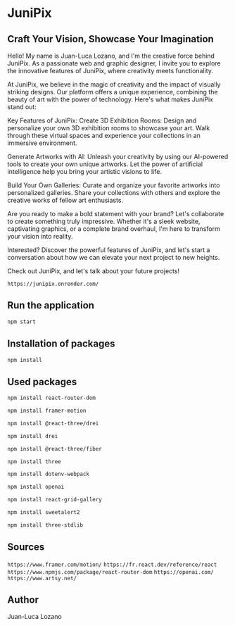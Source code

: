 # JuniPix

## Craft Your Vision, Showcase Your Imagination

Hello! My name is Juan-Luca Lozano, and I'm the creative force behind JuniPix. As a passionate web and graphic designer, I invite you to explore the innovative features of JuniPix, where creativity meets functionality.

At JuniPix, we believe in the magic of creativity and the impact of visually striking designs. Our platform offers a unique experience, combining the beauty of art with the power of technology. Here's what makes JuniPix stand out:

Key Features of JuniPix:
Create 3D Exhibition Rooms: Design and personalize your own 3D exhibition rooms to showcase your art. Walk through these virtual spaces and experience your collections in an immersive environment.

Generate Artworks with AI: Unleash your creativity by using our AI-powered tools to create your own unique artworks. Let the power of artificial intelligence help you bring your artistic visions to life.

Build Your Own Galleries: Curate and organize your favorite artworks into personalized galleries. Share your collections with others and explore the creative works of fellow art enthusiasts.

Are you ready to make a bold statement with your brand? Let's collaborate to create something truly impressive. Whether it's a sleek website, captivating graphics, or a complete brand overhaul, I'm here to transform your vision into reality.

Interested? Discover the powerful features of JuniPix, and let's start a conversation about how we can elevate your next project to new heights.

Check out JuniPix, and let's talk about your future projects!

`https://junipix.onrender.com/`

## Run the application

```bash
npm start
```

## Installation of packages

```bash
npm install
```

## Used packages

```bash
npm install react-router-dom
```

```bash
npm install framer-motion
```

```bash
npm install @react-three/drei
```

```bash
npm install drei
```

```bash
npm install @react-three/fiber
```

```bash
npm install three
```

```bash
npm install dotenv-webpack
```

```bash
npm install openai
```

```bash
npm install react-grid-gallery
```

```bash
npm install sweetalert2
```

```bash
npm install three-stdlib
```

## Sources

`https://www.framer.com/motion/`
`https://fr.react.dev/reference/react`
`https://www.npmjs.com/package/react-router-dom`
`https://openai.com/`
`https://www.artsy.net/`

## Author

Juan-Luca Lozano

